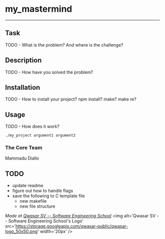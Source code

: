 # my_mastermind

***

## Task

TODO - What is the problem? And where is the challenge?

## Description

TODO - How have you solved the problem?

## Installation

TODO - How to install your project? npm install? make? make re?

## Usage

TODO - How does it work?
```
./my_project argument1 argument2
```

### The Core Team

Mammadu Diallo

## TODO

- update readme
- figure out how to handle flags
- save the following to C template file
    - new makefile
    - new file structure

<span><i>Made at <a href='https://qwasar.io'>Qwasar SV -- Software Engineering School</a></i></span>
<span><img alt='Qwasar SV -- Software Engineering School's Logo' src='https://storage.googleapis.com/qwasar-public/qwasar-logo_50x50.png' width='20px' /></span>
